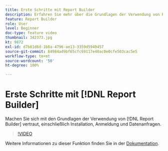 ```yaml
---
title: Erste Schritte mit Report Builder
description: Erfahren Sie mehr über die Grundlagen der Verwendung von Report Builder, einschließlich Installation, Anmeldung und Datenanfragen.
feature: Report Builder
role: User
level: Beginner
doc-type: feature video
thumbnail: 342373.jpg
kt: 9872
exl-id: d7b81d6d-1b8a-4796-ae13-3359d5949457
source-git-commit: 84984ad9bf65cfc69117e40ac0e0cfe503cac5e5
workflow-type: tm+mt
source-wordcount: '50'
ht-degree: 100%

---
```


# Erste Schritte mit [!DNL Report Builder]

Machen Sie sich mit den Grundlagen der Verwendung von [!DNL Report Builder] vertraut, einschließlich Installation, Anmeldung und Datenanfragen.

>[!VIDEO](https://video.tv.adobe.com/v/342373/?quality=12&learn=on)

Weitere Informationen zu dieser Funktion finden Sie in der [Dokumentation](https://experienceleague.adobe.com/docs/analytics/analyze/report-builder/home.html?lang=de).
